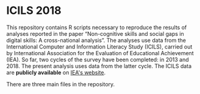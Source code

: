 # ICILS 2018

This repository contains R scripts necessary to reproduce the results of analyses reported in the paper &#8220;Non-cognitive skills and social gaps in digital skills: A cross-national analysis&#8221;. The analyses use data from the International Computer and Information Literacy Study (ICILS), carried out by International Association for the Evaluation of Educational Achievement (IEA). So far, two cycles of the survey have been completed: in 2013 and 2018. The present analysis uses data from the latter cycle. The ICILS data are **publicly available** on [IEA's website](https://www.iea.nl/studies/iea/icils). 

There are three main files in the repository.
